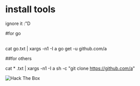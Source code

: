 # install tools
ignore it :"D

#for go

</br>
cat go.txt | xargs -n1 -I a go get -u github.com/a 
</br>

##for others
>
cat * .txt | xargs -n1 -I a sh -c "git clone https://github.com/a"

<img src="https://www.hackthebox.eu/badge/image/143449" alt="Hack The Box">
